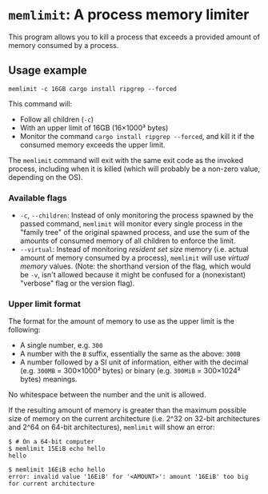 # `memlimit`: A process memory limiter
This program allows you to kill a process that exceeds a provided amount of memory consumed by a process.

## Usage example
`memlimit -c 16GB cargo install ripgrep --forced`

This command will:
- Follow all children (`-c`)
- With an upper limit of 16GB (16×1000³ bytes)
- Monitor the command `cargo install ripgrep --forced`, and kill it if the consumed memory exceeds the upper limit.

The `memlimit` command will exit with the same exit code as the invoked process, including when it is killed (which will probably be a non-zero value, depending on the OS).

### Available flags
- `-c`, `--children`: Instead of only monitoring the process spawned by the passed command, `memlimit` will monitor every single process in the "family tree" of the original spawned process, and use the sum of the amounts of consumed memory of all children to enforce the limit.
- `--virtual`: Instead of monitoring *resident set size* memory (i.e. actual amount of memory consumed by a process), `memlimit` will use *virtual memory* values. (Note: the shorthand version of the flag, which would be `-v`, isn't allowed because it might be confused for a (nonexistant) "verbose" flag or the version flag).

### Upper limit format
The format for the amount of memory to use as the upper limit is the following:
- A single number, e.g. `300`
- A number with the `B` suffix, essentially the same as the above: `300B`
- A number followed by a SI unit of information, either with the decimal (e.g. `300MB` = 300×1000² bytes) or binary (e.g. `300MiB` = 300×1024² bytes) meanings.

No whitespace between the number and the unit is allowed.

If the resulting amount of memory is greater than the maximum possible size of memory on the current architecture (i.e. 2^32 on 32-bit architectures and 2^64 on 64-bit architectures), `memlimit` will show an error:

```
$ # On a 64-bit computer
$ memlimit 15EiB echo hello
hello

$ memlimit 16EiB echo hello
error: invalid value '16EiB' for '<AMOUNT>': amount '16EiB' too big for current architecture
```